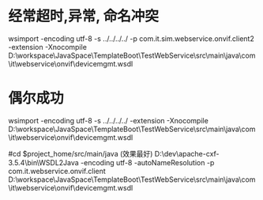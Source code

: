 # 经常超时,异常, 命名冲突
wsimport -encoding utf-8 -s ../../../../ -p com.it.sim.webservice.onvif.client2 -extension -Xnocompile  D:\workspace\JavaSpace\TemplateBoot\TestWebService\src\main\java\com\it\webservice\onvif\devicemgmt.wsdl

# 偶尔成功
wsimport -encoding utf-8 -s ../../../../ -extension -Xnocompile  D:\workspace\JavaSpace\TemplateBoot\TestWebService\src\main\java\com\it\webservice\onvif\devicemgmt.wsdl

#cd $project_home/src/main/java (效果最好)
D:\dev\apache-cxf-3.5.4\bin\WSDL2Java -encoding utf-8 -autoNameResolution -p com.it.webservice.onvif.client D:\workspace\JavaSpace\TemplateBoot\TestWebService\src\main\java\com\it\webservice\onvif\devicemgmt.wsdl

